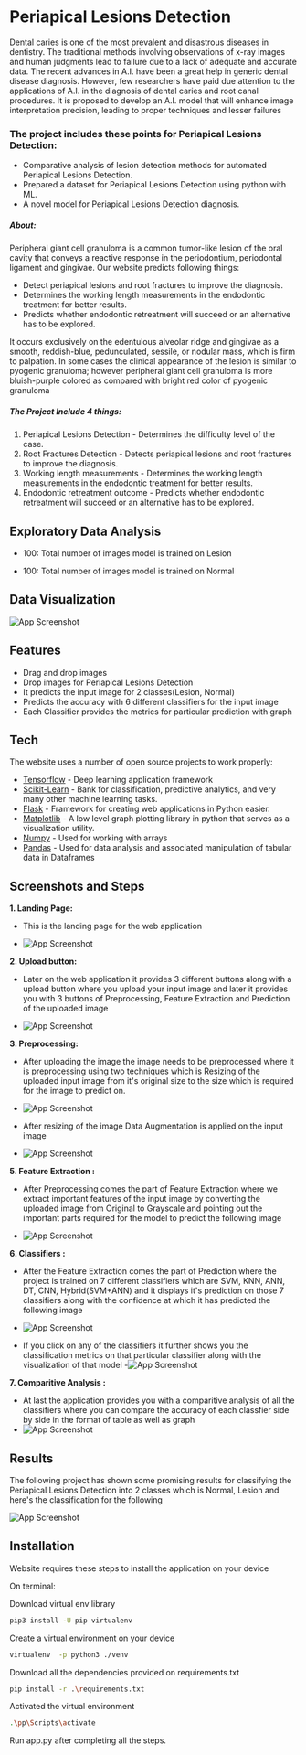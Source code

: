 # Periapical Lesions Detection



Dental caries is one of the most prevalent and disastrous diseases in dentistry. The
traditional methods involving observations of x-ray images and human judgments lead to failure
due to a lack of adequate and accurate data. The recent advances in A.I. have been a great help in
generic dental disease diagnosis. However, few researchers have paid due attention to the
applications of A.I. in the diagnosis of dental caries and root canal procedures. It is proposed to
develop an A.I. model that will enhance image interpretation precision, leading to proper
techniques and lesser failures

### The project includes these points for Periapical Lesions Detection:
- Comparative analysis of lesion detection methods for automated Periapical Lesions Detection.
- Prepared a dataset for Periapical Lesions Detection using python with ML.
- A novel model for Periapical Lesions Detection diagnosis.

##### About:

Peripheral giant cell granuloma is a common tumor-like lesion of the oral cavity that conveys a reactive response in the periodontium, periodontal ligament and gingivae. Our website predicts following things:

- Detect periapical lesions and root fractures to improve the diagnosis.
- Determines the working length measurements in the endodontic treatment for better results.
- Predicts whether endodontic retreatment will succeed or an alternative has to be explored.

It occurs exclusively on the edentulous alveolar ridge and gingivae as a smooth, reddish-blue, pedunculated, sessile, or nodular mass, which is firm to palpation. In some cases the clinical appearance of the lesion is similar to pyogenic granuloma; however peripheral giant cell granuloma is more bluish-purple colored as compared with bright red color of pyogenic granuloma

##### The Project Include 4 things:

1. Periapical Lesions Detection - Determines the difficulty level of the case.
2. Root Fractures Detection - Detects periapical lesions and root fractures to improve the diagnosis.
3. Working length measurements - Determines the working length measurements in the endodontic treatment for better results.
4. Endodontic retreatment outcome - Predicts whether endodontic retreatment will succeed or an alternative has to be explored.


## Exploratory Data Analysis

- 100: Total number of images model is trained on Lesion

- 100: Total number of images model is trained on Normal


## Data Visualization
![App Screenshot](https://github.com/prathameshparit/Dummy-Storage/blob/151be162b346f33426059f2304075ee56923027d/readme%20images/potato/analysis.png?raw=true)

## Features

- Drag and drop images 
- Drop images for Periapical Lesions Detection
- It predicts the input image for 2 classes(Lesion, Normal)
- Predicts the accuracy with 6 different classifiers for the input image
- Each Classifier provides the metrics for particular prediction with graph



## Tech

The website uses a number of open source projects to work properly:

- [Tensorflow] - Deep learning application framework
- [Scikit-Learn] - Bank for classification, predictive analytics, and very many other machine learning tasks.
- [Flask] - Framework for creating web applications in Python easier.
- [Matplotlib] - A low level graph plotting library in python that serves as a visualization utility.
- [Numpy] - Used for working with arrays
- [Pandas] - Used for data analysis and associated manipulation of tabular data in Dataframes

## Screenshots and Steps

**1. Landing Page:**

- This is the landing page for the web application 

- ![App Screenshot](https://github.com/prathameshparit/Dummy-Storage/blob/151be162b346f33426059f2304075ee56923027d/readme%20images/potato/Landing.png?raw=true)

**2. Upload button:**
 
- Later on the web application it provides 3 different buttons along with a upload button where you upload your input image and later it provides you with 3 buttons of Preprocessing, Feature Extraction and Prediction of the uploaded image

- ![App Screenshot](https://github.com/prathameshparit/Dummy-Storage/blob/151be162b346f33426059f2304075ee56923027d/readme%20images/potato/upload.png?raw=true)

**3. Preprocessing:**


- After uploading the image the image needs to be preprocessed where it is preprocessing using two techniques which is Resizing of the uploaded input image from it's original size to the size which is required for the image to predict on.

- ![App Screenshot](https://github.com/prathameshparit/Dummy-Storage/blob/151be162b346f33426059f2304075ee56923027d/readme%20images/potato/resize.png?raw=true)

- After resizing of the image Data Augmentation is applied on the input image  
- ![App Screenshot](https://github.com/prathameshparit/Dummy-Storage/blob/151be162b346f33426059f2304075ee56923027d/readme%20images/potato/augment.png?raw=true)

**5. Feature Extraction :**

- After Preprocessing comes the part of Feature Extraction where we extract important features of the input image by converting the uploaded image from Original to Grayscale and pointing out the important parts required for the model to predict the following image

- ![App Screenshot](https://github.com/prathameshparit/Dummy-Storage/blob/151be162b346f33426059f2304075ee56923027d/readme%20images/potato/resize.png?raw=true)

**6. Classifiers :**

- After the Feature Extraction comes the part of Prediction where the project is trained on 7 different classifiers which are SVM, KNN, ANN, DT, CNN, Hybrid(SVM+ANN) and it displays it's prediction on those 7 classifiers along with the confidence at which it has predicted the following image 
- ![App Screenshot](https://github.com/prathameshparit/Dummy-Storage/blob/151be162b346f33426059f2304075ee56923027d/readme%20images/potato/results.png?raw=true)

- If you click on any of the classifiers it further shows you the classification metrics on that particular classifier along with the visualization of that model
-![App Screenshot](https://github.com/prathameshparit/Dummy-Storage/blob/151be162b346f33426059f2304075ee56923027d/readme%20images/potato/metrics.png?raw=true)

**7. Comparitive Analysis :**
- At last the application provides you with a comparitive analysis of all the classifiers where you can compare the accuracy of each classfier side by side in the format of table as well as graph
- ![App Screenshot](https://github.com/prathameshparit/Dummy-Storage/blob/151be162b346f33426059f2304075ee56923027d/readme%20images/potato/comparitive.png?raw=true)

## Results

The following project has shown some promising results for classifying the Periapical Lesions Detection into 2 classes which is Normal, Lesion and here's the classification for the following

![App Screenshot](https://github.com/prathameshparit/Dummy-Storage/blob/151be162b346f33426059f2304075ee56923027d/readme%20images/potato/graph.png?raw=true)




## Installation

Website requires these steps to install the application on your device


On terminal:

Download virtual env library
```sh
pip3 install -U pip virtualenv
```

Create a virtual environment on your device
```sh
virtualenv  -p python3 ./venv
```

Download all the dependencies provided on requirements.txt
```sh
pip install -r .\requirements.txt
```

Activated the virtual environment
```sh
.\pp\Scripts\activate
```

Run app.py after completing all the steps.





[//]: # (These are reference links used in the body of this note and get stripped out when the markdown processor does its job. There is no need to format nicely because it shouldn't be seen. Thanks SO - http://stackoverflow.com/questions/4823468/store-comments-in-markdown-syntax)

   
[Tensorflow]: <https://www.tensorflow.org/>
[Scikit-Learn]: <https://scikit-learn.org/stable/>
[Flask]: <https://flask.palletsprojects.com/en/2.1.x/>
[Matplotlib]: <https://matplotlib.org/>
[Numpy]: <https://numpy.org/>
[Pandas]: <https://pandas.pydata.org/>


